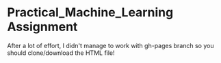 # Practical_Machine_Learning Assignment

After a lot of effort, I didn't manage to work with gh-pages branch so you should clone/download the HTML file! 
